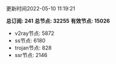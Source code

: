 更新时间2022-05-10 11:19:21

**总订阅: 241**
**总节点: 32255**
**有效节点: 15026**
- v2ray节点: 5872
- ss节点: 6180
- trojan节点: 828
- ssr节点: 2146
